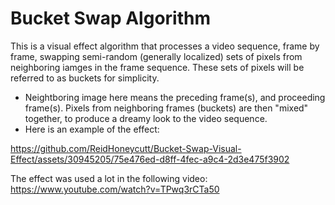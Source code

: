 # Bucket Swap Algorithm

This is a visual effect algorithm that processes a video sequence, frame by frame, swapping semi-random (generally localized) sets of pixels from neighboring iamges in the frame sequence. These sets of pixels will be referred to as buckets for simplicity. 
- Neightboring image here means the preceding frame(s), and proceeding frame(s). Pixels from neighboring frames (buckets) are then "mixed" together, to produce a dreamy look to the video sequence.
- Here is an example of the effect:

https://github.com/ReidHoneycutt/Bucket-Swap-Visual-Effect/assets/30945205/75e476ed-d8ff-4fec-a9c4-2d3e475f3902

The effect was used a lot in the following video: https://www.youtube.com/watch?v=TPwq3rCTa50
